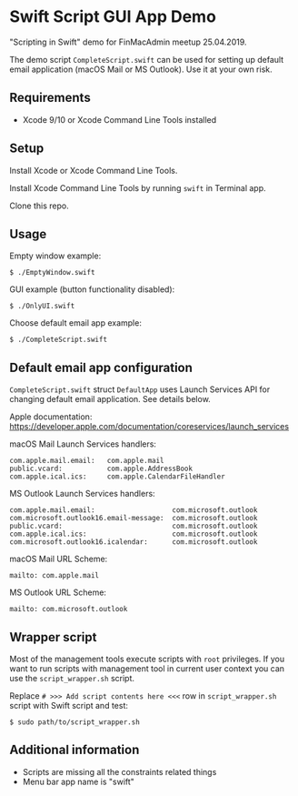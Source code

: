 # Swift Script GUI App Demo

"Scripting in Swift" demo for FinMacAdmin meetup 25.04.2019.

The demo script `CompleteScript.swift` can be used for setting up default email application (macOS Mail or MS Outlook). Use it at your own risk.

## Requirements

* Xcode 9/10 or Xcode Command Line Tools installed

## Setup

Install Xcode or Xcode Command Line Tools.

Install Xcode Command Line Tools by running `swift` in Terminal app.

Clone this repo.

## Usage

Empty window example:

`$ ./EmptyWindow.swift`

GUI example (button functionality disabled):

`$ ./OnlyUI.swift`

Choose default email app example:

`$ ./CompleteScript.swift`

## Default email app configuration

`CompleteScript.swift` struct `DefaultApp` uses Launch Services API for changing default email application. See details below.

Apple documentation: https://developer.apple.com/documentation/coreservices/launch_services

macOS Mail Launch Services handlers:

```
com.apple.mail.email:   com.apple.mail
public.vcard:           com.apple.AddressBook
com.apple.ical.ics:     com.apple.CalendarFileHandler
```

MS Outlook Launch Services handlers:

```
com.apple.mail.email:                   com.microsoft.outlook
com.microsoft.outlook16.email-message:  com.microsoft.outlook
public.vcard:                           com.microsoft.outlook
com.apple.ical.ics:                     com.microsoft.outlook
com.microsoft.outlook16.icalendar:      com.microsoft.outlook
```

macOS Mail URL Scheme:

```
mailto: com.apple.mail
```

MS Outlook URL Scheme:

```
mailto: com.microsoft.outlook
```

## Wrapper script

Most of the management tools execute scripts with `root` privileges. If you want to run scripts with management tool in current user context you can use the `script_wrapper.sh` script.

Replace `# >>> Add script contents here <<<` row in `script_wrapper.sh` script with Swift script and test:

`$ sudo path/to/script_wrapper.sh`

## Additional information

* Scripts are missing all the constraints related things
* Menu bar app name is "swift"